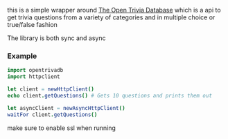 this is a simple wrapper around [The Open Trivia Database](https://opentdb.com) which is a api to get trivia questions from a variety of categories and in multiple choice or true/false fashion

The library is both sync and async

### Example

```nim
import opentrivadb
import httpclient

let client = newHttpClient()
echo client.getQuestions() # Gets 10 questions and prints them out

let asyncClient = newAsyncHttpClient()
waitFor client.getQuestions()
```

make sure to enable ssl when running
